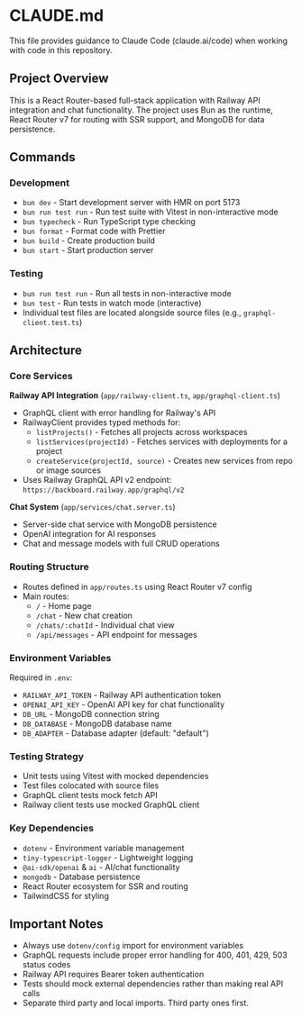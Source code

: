 # CLAUDE.md

This file provides guidance to Claude Code (claude.ai/code) when working with
code in this repository.

## Project Overview

This is a React Router-based full-stack application with Railway API integration
and chat functionality. The project uses Bun as the runtime, React Router v7 for
routing with SSR support, and MongoDB for data persistence.

## Commands

### Development

- `bun dev` - Start development server with HMR on port 5173
- `bun run test run` - Run test suite with Vitest in non-interactive mode
- `bun typecheck` - Run TypeScript type checking
- `bun format` - Format code with Prettier
- `bun build` - Create production build
- `bun start` - Start production server

### Testing

- `bun run test run` - Run all tests in non-interactive mode
- `bun test` - Run tests in watch mode (interactive)
- Individual test files are located alongside source files (e.g.,
  `graphql-client.test.ts`)

## Architecture

### Core Services

**Railway API Integration** (`app/railway-client.ts`, `app/graphql-client.ts`)

- GraphQL client with error handling for Railway's API
- RailwayClient provides typed methods for:
  - `listProjects()` - Fetches all projects across workspaces
  - `listServices(projectId)` - Fetches services with deployments for a project
  - `createService(projectId, source)` - Creates new services from repo or image
    sources
- Uses Railway GraphQL API v2 endpoint:
  `https://backboard.railway.app/graphql/v2`

**Chat System** (`app/services/chat.server.ts`)

- Server-side chat service with MongoDB persistence
- OpenAI integration for AI responses
- Chat and message models with full CRUD operations

### Routing Structure

- Routes defined in `app/routes.ts` using React Router v7 config
- Main routes:
  - `/` - Home page
  - `/chat` - New chat creation
  - `/chats/:chatId` - Individual chat view
  - `/api/messages` - API endpoint for messages

### Environment Variables

Required in `.env`:

- `RAILWAY_API_TOKEN` - Railway API authentication token
- `OPENAI_API_KEY` - OpenAI API key for chat functionality
- `DB_URL` - MongoDB connection string
- `DB_DATABASE` - MongoDB database name
- `DB_ADAPTER` - Database adapter (default: "default")

### Testing Strategy

- Unit tests using Vitest with mocked dependencies
- Test files colocated with source files
- GraphQL client tests mock fetch API
- Railway client tests use mocked GraphQL client

### Key Dependencies

- `dotenv` - Environment variable management
- `tiny-typescript-logger` - Lightweight logging
- `@ai-sdk/openai` & `ai` - AI/chat functionality
- `mongodb` - Database persistence
- React Router ecosystem for SSR and routing
- TailwindCSS for styling

## Important Notes

- Always use `dotenv/config` import for environment variables
- GraphQL requests include proper error handling for 400, 401, 429, 503 status
  codes
- Railway API requires Bearer token authentication
- Tests should mock external dependencies rather than making real API calls
- Separate third party and local imports. Third party ones first.
